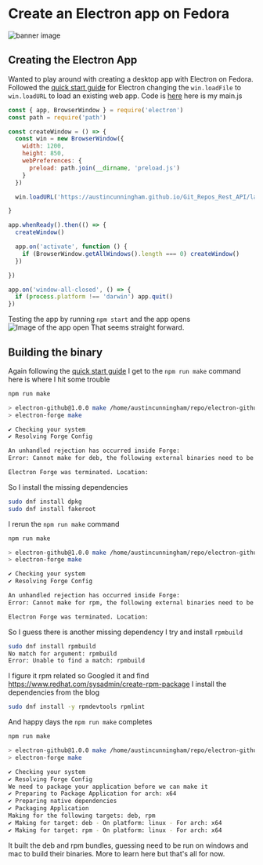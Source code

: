 
# Create an Electron app on Fedora

![banner image](https://dev-to-uploads.s3.amazonaws.com/uploads/articles/7hyfju5mp1c75bjco3wc.png)


## Creating the Electron App
Wanted to play around with creating a desktop app with Electron on Fedora. Followed the [quick start guide](https://www.electronjs.org/docs/latest/tutorial/quick-start) for Electron changing the `win.loadFile` to `win.loadURL` to load an existing web app. Code is [here](https://github.com/austincunningham/electron-github) here is my main.js
```js
const { app, BrowserWindow } = require('electron')
const path = require('path')

const createWindow = () => {
  const win = new BrowserWindow({
    width: 1200,
    height: 850,
    webPreferences: {
      preload: path.join(__dirname, 'preload.js')
    }
  })

  win.loadURL('https://austincunningham.github.io/Git_Repos_Rest_API/lab-4.1-Github-API/index.html')

}

app.whenReady().then(() => {
  createWindow()

  app.on('activate', function () {
    if (BrowserWindow.getAllWindows().length === 0) createWindow()
  })

})

app.on('window-all-closed', () => {
  if (process.platform !== 'darwin') app.quit()
})
```
Testing the app by running `npm start` and the app opens
![Image of the app open](https://dev-to-uploads.s3.amazonaws.com/uploads/articles/l6bq735g2m2f64knrwb2.png)
That seems straight forward.

## Building the binary
Again following the [quick start guide](https://www.electronjs.org/docs/latest/tutorial/quick-start#package-and-distribute-your-application) I get to the `npm run make` command here is where I hit some trouble
```bash
npm run make

> electron-github@1.0.0 make /home/austincunningham/repo/electron-github
> electron-forge make

✔ Checking your system
✔ Resolving Forge Config

An unhandled rejection has occurred inside Forge:
Error: Cannot make for deb, the following external binaries need to be installed: dpkg, fakeroot

Electron Forge was terminated. Location:
```
So I install the missing dependencies
```bash
sudo dnf install dpkg
sudo dnf install fakeroot
```
I rerun the `npm run make` command
```bash
npm run make

> electron-github@1.0.0 make /home/austincunningham/repo/electron-github
> electron-forge make

✔ Checking your system
✔ Resolving Forge Config

An unhandled rejection has occurred inside Forge:
Error: Cannot make for rpm, the following external binaries need to be installed: rpmbuild

Electron Forge was terminated. Location:
```
So I guess there is another missing dependency I try and install `rpmbuild`
```bash
sudo dnf install rpmbuild
No match for argument: rpmbuild
Error: Unable to find a match: rpmbuild
```
I figure it rpm related so Googled it and find https://www.redhat.com/sysadmin/create-rpm-package 
I install the dependencies from the blog
```bash
sudo dnf install -y rpmdevtools rpmlint
```
And happy days the `npm run make` completes 
```bash
npm run make                            

> electron-github@1.0.0 make /home/austincunningham/repo/electron-github
> electron-forge make

✔ Checking your system
✔ Resolving Forge Config
We need to package your application before we can make it
✔ Preparing to Package Application for arch: x64
✔ Preparing native dependencies
✔ Packaging Application
Making for the following targets: deb, rpm
✔ Making for target: deb - On platform: linux - For arch: x64
✔ Making for target: rpm - On platform: linux - For arch: x64
```
It built the deb and rpm bundles, guessing need to be run on windows and mac to build their binaries. More to learn here but that's all for now. 
